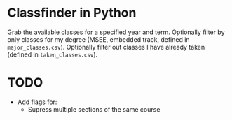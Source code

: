 # Classfinder in Python
Grab the available classes for a specified year and term. Optionally filter by only classes for my degree (MSEE, embedded track, defined in `major_classes.csv`). Optionally filter out classes I have already taken (defined in `taken_classes.csv`).

# TODO
* Add flags for:
    * Supress multiple sections of the same course
